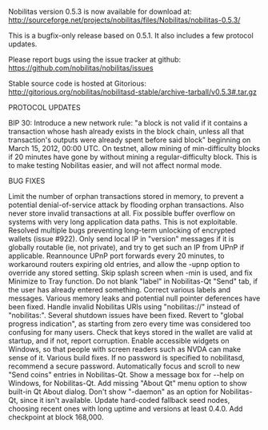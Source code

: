 Nobilitas version 0.5.3 is now available for download at:
http://sourceforge.net/projects/nobilitas/files/Nobilitas/nobilitas-0.5.3/

This is a bugfix-only release based on 0.5.1.
It also includes a few protocol updates.

Please report bugs using the issue tracker at github:
https://github.com/nobilitas/nobilitas/issues

Stable source code is hosted at Gitorious:
http://gitorious.org/nobilitas/nobilitasd-stable/archive-tarball/v0.5.3#.tar.gz

PROTOCOL UPDATES

BIP 30: Introduce a new network rule: "a block is not valid if it contains a transaction whose hash already exists in the block chain, unless all that transaction's outputs were already spent before said block" beginning on March 15, 2012, 00:00 UTC.
On testnet, allow mining of min-difficulty blocks if 20 minutes have gone by without mining a regular-difficulty block. This is to make testing Nobilitas easier, and will not affect normal mode.

BUG FIXES

Limit the number of orphan transactions stored in memory, to prevent a potential denial-of-service attack by flooding orphan transactions. Also never store invalid transactions at all.
Fix possible buffer overflow on systems with very long application data paths. This is not exploitable.
Resolved multiple bugs preventing long-term unlocking of encrypted wallets
(issue #922).
Only send local IP in "version" messages if it is globally routable (ie, not private), and try to get such an IP from UPnP if applicable.
Reannounce UPnP port forwards every 20 minutes, to workaround routers expiring old entries, and allow the -upnp option to override any stored setting.
Skip splash screen when -min is used, and fix Minimize to Tray function.
Do not blank "label" in Nobilitas-Qt "Send" tab, if the user has already entered something.
Correct various labels and messages.
Various memory leaks and potential null pointer deferences have been fixed.
Handle invalid Nobilitas URIs using "nobilitas://" instead of "nobilitas:".
Several shutdown issues have been fixed.
Revert to "global progress indication", as starting from zero every time was considered too confusing for many users.
Check that keys stored in the wallet are valid at startup, and if not, report corruption.
Enable accessible widgets on Windows, so that people with screen readers such as NVDA can make sense of it.
Various build fixes.
If no password is specified to nobilitasd, recommend a secure password.
Automatically focus and scroll to new "Send coins" entries in Nobilitas-Qt.
Show a message box for --help on Windows, for Nobilitas-Qt.
Add missing "About Qt" menu option to show built-in Qt About dialog.
Don't show "-daemon" as an option for Nobilitas-Qt, since it isn't available.
Update hard-coded fallback seed nodes, choosing recent ones with long uptime and versions at least 0.4.0.
Add checkpoint at block 168,000.
